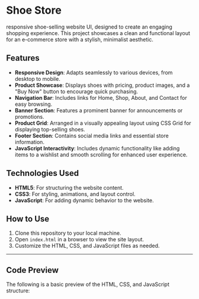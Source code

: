 # Shoe Store

responsive shoe-selling website UI, designed to create an engaging shopping experience. This project showcases a clean and functional layout for an e-commerce store with a stylish, minimalist aesthetic.

## Features

- **Responsive Design**: Adapts seamlessly to various devices, from desktop to mobile.
- **Product Showcase**: Displays shoes with pricing, product images, and a "Buy Now" button to encourage quick purchasing.
- **Navigation Bar**: Includes links for Home, Shop, About, and Contact for easy browsing.
- **Banner Section**: Features a prominent banner for announcements or promotions.
- **Product Grid**: Arranged in a visually appealing layout using CSS Grid for displaying top-selling shoes.
- **Footer Section**: Contains social media links and essential store information.
- **JavaScript Interactivity**: Includes dynamic functionality like adding items to a wishlist and smooth scrolling for enhanced user experience.

## Technologies Used

- **HTML5**: For structuring the website content.
- **CSS3**: For styling, animations, and layout control.
- **JavaScript**: For adding dynamic behavior to the website.

## How to Use

1. Clone this repository to your local machine.
2. Open `index.html` in a browser to view the site layout.
3. Customize the HTML, CSS, and JavaScript files as needed.

---

## Code Preview

The following is a basic preview of the HTML, CSS, and JavaScript structure:
